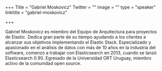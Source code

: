 +++
Title = "Gabriel Moskovicz"
Twitter = ""
image = ""
type = "speaker"
linktitle = "gabriel-moskovicz"

+++

Gabriel Moskovicz es miembro del Equipo de Arquitectura para proyectos de Elastic. Dedica gran parte de su tiempo ayudando a los clientes a alcanzar sus objetivos implementando el Elastic Stack. Especializado y apasionado en el análisis de datos con más de 10 años en la industria del software, comenzó a trabajar con Elasticsearch en 2013, cuando se lanzó Elasticsearch 0.90. Egresado de la Universidad ORT Uruguay, miembro activo de la comunidad open source.
